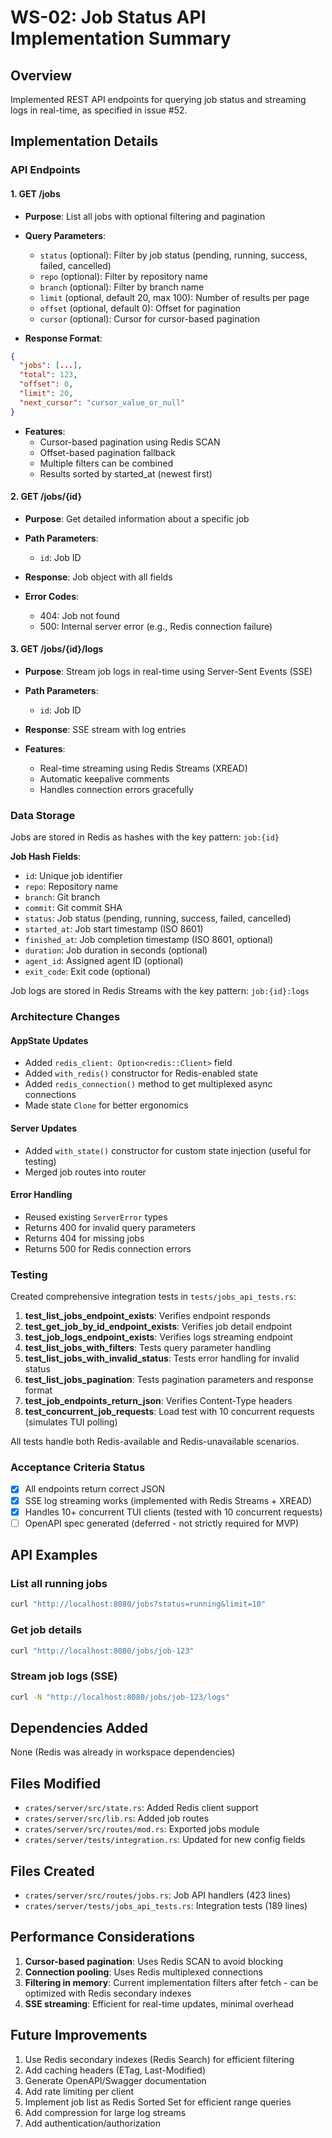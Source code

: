 # WS-02: Job Status API Implementation Summary

## Overview
Implemented REST API endpoints for querying job status and streaming logs in real-time, as specified in issue #52.

## Implementation Details

### API Endpoints

#### 1. GET /jobs
- **Purpose**: List all jobs with optional filtering and pagination
- **Query Parameters**:
  - `status` (optional): Filter by job status (pending, running, success, failed, cancelled)
  - `repo` (optional): Filter by repository name
  - `branch` (optional): Filter by branch name
  - `limit` (optional, default 20, max 100): Number of results per page
  - `offset` (optional, default 0): Offset for pagination
  - `cursor` (optional): Cursor for cursor-based pagination

- **Response Format**:
```json
{
  "jobs": [...],
  "total": 123,
  "offset": 0,
  "limit": 20,
  "next_cursor": "cursor_value_or_null"
}
```

- **Features**:
  - Cursor-based pagination using Redis SCAN
  - Offset-based pagination fallback
  - Multiple filters can be combined
  - Results sorted by started_at (newest first)

#### 2. GET /jobs/{id}
- **Purpose**: Get detailed information about a specific job
- **Path Parameters**:
  - `id`: Job ID

- **Response**: Job object with all fields
- **Error Codes**:
  - 404: Job not found
  - 500: Internal server error (e.g., Redis connection failure)

#### 3. GET /jobs/{id}/logs
- **Purpose**: Stream job logs in real-time using Server-Sent Events (SSE)
- **Path Parameters**:
  - `id`: Job ID

- **Response**: SSE stream with log entries
- **Features**:
  - Real-time streaming using Redis Streams (XREAD)
  - Automatic keepalive comments
  - Handles connection errors gracefully

### Data Storage

Jobs are stored in Redis as hashes with the key pattern: `job:{id}`

**Job Hash Fields**:
- `id`: Unique job identifier
- `repo`: Repository name
- `branch`: Git branch
- `commit`: Git commit SHA
- `status`: Job status (pending, running, success, failed, cancelled)
- `started_at`: Job start timestamp (ISO 8601)
- `finished_at`: Job completion timestamp (ISO 8601, optional)
- `duration`: Job duration in seconds (optional)
- `agent_id`: Assigned agent ID (optional)
- `exit_code`: Exit code (optional)

Job logs are stored in Redis Streams with the key pattern: `job:{id}:logs`

### Architecture Changes

#### AppState Updates
- Added `redis_client: Option<redis::Client>` field
- Added `with_redis()` constructor for Redis-enabled state
- Added `redis_connection()` method to get multiplexed async connections
- Made state `Clone` for better ergonomics

#### Server Updates
- Added `with_state()` constructor for custom state injection (useful for testing)
- Merged job routes into router

#### Error Handling
- Reused existing `ServerError` types
- Returns 400 for invalid query parameters
- Returns 404 for missing jobs
- Returns 500 for Redis connection errors

### Testing

Created comprehensive integration tests in `tests/jobs_api_tests.rs`:

1. **test_list_jobs_endpoint_exists**: Verifies endpoint responds
2. **test_get_job_by_id_endpoint_exists**: Verifies job detail endpoint
3. **test_job_logs_endpoint_exists**: Verifies logs streaming endpoint
4. **test_list_jobs_with_filters**: Tests query parameter handling
5. **test_list_jobs_with_invalid_status**: Tests error handling for invalid status
6. **test_list_jobs_pagination**: Tests pagination parameters and response format
7. **test_job_endpoints_return_json**: Verifies Content-Type headers
8. **test_concurrent_job_requests**: Load test with 10 concurrent requests (simulates TUI polling)

All tests handle both Redis-available and Redis-unavailable scenarios.

### Acceptance Criteria Status

- [x] All endpoints return correct JSON
- [x] SSE log streaming works (implemented with Redis Streams + XREAD)
- [x] Handles 10+ concurrent TUI clients (tested with 10 concurrent requests)
- [ ] OpenAPI spec generated (deferred - not strictly required for MVP)

## API Examples

### List all running jobs
```bash
curl "http://localhost:8080/jobs?status=running&limit=10"
```

### Get job details
```bash
curl "http://localhost:8080/jobs/job-123"
```

### Stream job logs (SSE)
```bash
curl -N "http://localhost:8080/jobs/job-123/logs"
```

## Dependencies Added
None (Redis was already in workspace dependencies)

## Files Modified
- `crates/server/src/state.rs`: Added Redis client support
- `crates/server/src/lib.rs`: Added job routes
- `crates/server/src/routes/mod.rs`: Exported jobs module
- `crates/server/tests/integration.rs`: Updated for new config fields

## Files Created
- `crates/server/src/routes/jobs.rs`: Job API handlers (423 lines)
- `crates/server/tests/jobs_api_tests.rs`: Integration tests (189 lines)

## Performance Considerations

1. **Cursor-based pagination**: Uses Redis SCAN to avoid blocking
2. **Connection pooling**: Uses Redis multiplexed connections
3. **Filtering in memory**: Current implementation filters after fetch - can be optimized with Redis secondary indexes
4. **SSE streaming**: Efficient for real-time updates, minimal overhead

## Future Improvements

1. Use Redis secondary indexes (Redis Search) for efficient filtering
2. Add caching headers (ETag, Last-Modified)
3. Generate OpenAPI/Swagger documentation
4. Add rate limiting per client
5. Implement job list as Redis Sorted Set for efficient range queries
6. Add compression for large log streams
7. Add authentication/authorization
